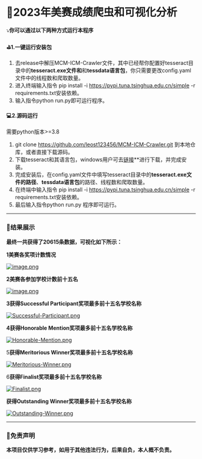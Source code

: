 # :bug:**2023年美赛成绩爬虫和可视化分析**

:arrow_heading_down:**你可以通过以下两种方式运行本程序**

 #### :golf:**1.一键运行安装包**

1. 去release中解压MCM-ICM-Crawler文件，其中已经帮你配置好tesseract目录中的**tesseract.exe文件和**和**tessdata语言包**，你只需要更改config.yaml文件中的线程数和爬取数量。
2. 进入终端输入指令 pip install -i https://pypi.tuna.tsinghua.edu.cn/simple -r requirements.txt安装依赖。
3. 输入指令python run.py即可运行程序。

#### :computer:**2.源码运行**

需要python版本>=3.8

1. git clone https://github.com/leost123456/MCM-ICM-Crawler.git 到本地仓库，或者直接下载源码。
2. 下载tesseract和其语言包，windows用户可去[链接](**https://digi.bib.uni-mannheim.de/tesseract/)**进行下载，并完成安装。
3. 完成安装后，在config.yaml文件中填写tesseract目录中的**tesseract.exe文件的路径**、**tessdata语言包**的路径、线程数和爬取数量。
4. 在终端中输入指令 pip install -i https://pypi.tuna.tsinghua.edu.cn/simple -r requirements.txt安装依赖。
5. 最后输入指令python run.py 程序即可运行。

---

### :black_flag:**结果展示**

**最终一共获得了20615条数据，可视化如下所示：**

**1美赛各奖项计数情况**

[![image.png](https://i.postimg.cc/4yPt6wSP/image.png)](https://postimg.cc/BP8Xs5sP)

**2美赛各参加学校计数前十五名**

[![image.png](https://i.postimg.cc/tgRgPpHK/image.png)](https://postimg.cc/5XG1Wcyg)

**3获得Successful Participant奖项最多前十五名学校名称**

[![Successful-Participant.png](https://i.postimg.cc/dVwQPwDh/Successful-Participant.png)](https://postimg.cc/8jXgL8RG)

**4获得Honorable Mention奖项最多前十五名学校名称**

[![Honorable-Mention.png](https://i.postimg.cc/MG48TSZb/Honorable-Mention.png)](https://postimg.cc/GBkf76yH)

5**获得Meritorious Winner奖项最多前十五名学校名称**

[![Meritorious-Winner.png](https://i.postimg.cc/yYP4R9YN/Meritorious-Winner.png)](https://postimg.cc/566RdXzc)

6**获得Finalist奖项最多前十五名学校名称**

[![Finalist.png](https://i.postimg.cc/59SkKJc7/Finalist.png)](https://postimg.cc/MXXDXhpV)

**获得Outstanding Winner奖项最多前十五名学校名称**

[![Outstanding-Winner.png](https://i.postimg.cc/RCpwZpwC/Outstanding-Winner.png)](https://postimg.cc/F1cYPZPw)

---

### :key:**免责声明**

**本项目仅供学习参考，如用于其他违法行为，后果自负，本人概不负责。**



